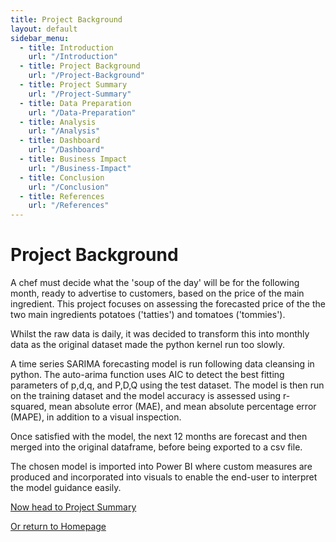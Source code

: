 ```yaml
---
title: Project Background
layout: default
sidebar_menu:
  - title: Introduction
    url: "/Introduction"
  - title: Project Background
    url: "/Project-Background"
  - title: Project Summary
    url: "/Project-Summary"
  - title: Data Preparation
    url: "/Data-Preparation"
  - title: Analysis
    url: "/Analysis"
  - title: Dashboard
    url: "/Dashboard"
  - title: Business Impact
    url: "/Business-Impact"
  - title: Conclusion
    url: "/Conclusion"
  - title: References
    url: "/References"
---
```




# Project Background
A chef must decide what the 'soup of the day' will be for the following month, ready to advertise to customers, based on the price of the main ingredient. This project focuses on assessing the forecasted price of the the two main ingredients potatoes ('tatties') and tomatoes ('tommies').

Whilst the raw data is daily, it was decided to transform this into monthly data as the original dataset made the python kernel run too slowly.

A time series SARIMA forecasting model is run following data cleansing in python. The auto-arima function uses AIC to detect the best fitting parameters of p,d,q, and P,D,Q using the test dataset. The model is then run on the training dataset and the model accuracy is assessed using r-squared, mean absolute error (MAE), and mean absolute percentage error (MAPE), in addition to a visual inspection.

Once satisfied with the model, the next 12 months are forecast and then merged into the original dataframe, before being exported to a csv file.

The chosen model is imported into Power BI where custom measures are produced and incorporated into visuals to enable the end-user to interpret the model guidance easily.

[Now head to Project Summary]({{site.baseurl}}/Project-Summary)

[Or return to Homepage]({{site.baseurl}}/index)


